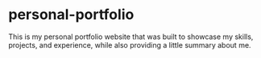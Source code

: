 # personal-portfolio
This is my personal portfolio website that was built to showcase my skills, projects, and experience, while also providing a little summary about me.


